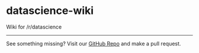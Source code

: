 # datascience-wiki

Wiki for /r/datascience

---

See something missing? Visit our [GitHub Repo](https://github.com/vogt4nick/datascience-wiki) and make a pull request.
